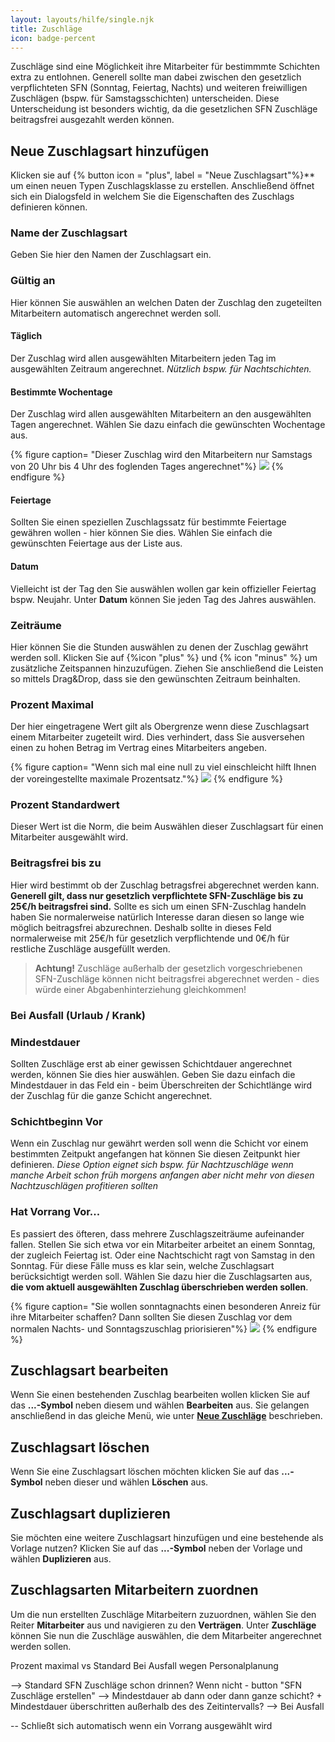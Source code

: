 ```yaml
---
layout: layouts/hilfe/single.njk
title: Zuschläge
icon: badge-percent
---
```


Zuschläge sind eine Möglichkeit ihre Mitarbeiter für bestimmmte Schichten extra zu entlohnen. Generell sollte man dabei zwischen den gesetzlich verpflichteten SFN (Sonntag, Feiertag, Nachts) und weiteren freiwilligen Zuschlägen (bspw. für Samstagsschichten) unterscheiden. Diese Unterscheidung ist besonders wichtig, da die gesetzlichen SFN Zuschläge beitragsfrei ausgezahlt werden können. 

## Neue Zuschlagsart hinzufügen

Klicken sie auf {% button icon = "plus", label = "Neue Zuschlagsart"%}** um einen neuen Typen Zuschlagsklasse zu erstellen. Anschließend öffnet sich ein Dialogsfeld in welchem Sie die Eigenschaften des Zuschlags definieren können. 

### Name der Zuschlagsart

Geben Sie hier den Namen der Zuschlagsart ein.

### Gültig an

Hier können Sie auswählen an welchen Daten der Zuschlag den zugeteilten Mitarbeitern automatisch angerechnet werden soll. 

#### Täglich

Der Zuschlag wird allen ausgewählten Mitarbeitern jeden Tag im ausgewählten Zeitraum angerechnet. *Nützlich bspw. für Nachtschichten.*

#### Bestimmte Wochentage

Der Zuschlag wird allen ausgewählten Mitarbeitern an den ausgewählten Tagen angerechnet. Wählen Sie dazu einfach die gewünschten Wochentage aus. 

{% figure caption= "Dieser Zuschlag wird den Mitarbeitern nur Samstags von 20 Uhr bis 4 Uhr des foglenden Tages angerechnet"%}
<img src =  "samstagszuschlag.webp">
{% endfigure %}

#### Feiertage

Sollten Sie einen speziellen Zuschlagssatz für bestimmte Feiertage gewähren wollen - hier können Sie dies. Wählen Sie einfach die gewünschten Feiertage aus der Liste aus. 

#### Datum 

Vielleicht ist der Tag den Sie auswählen wollen gar kein offizieller Feiertag bspw. Neujahr. Unter **Datum** können Sie jeden Tag des Jahres auswählen. 

### Zeiträume

Hier können Sie die Stunden auswählen zu denen der Zuschlag gewährt werden soll. Klicken Sie auf {%icon "plus" %} und {% icon "minus" %} um zusätzliche Zeitspannen hinzuzufügen. Ziehen Sie anschließend die Leisten so mittels Drag&Drop, dass sie den gewünschten Zeitraum beinhalten. 

### Prozent Maximal

Der hier eingetragene Wert gilt als Obergrenze wenn diese Zuschlagsart einem Mitarbeiter zugeteilt wird. Dies verhindert, dass Sie ausversehen einen zu hohen Betrag im Vertrag eines Mitarbeiters angeben. 

{% figure caption= "Wenn sich mal eine null zu viel einschleicht hilft Ihnen der voreingestellte maximale Prozentsatz."%}
<img src ="maximale_prozent.webp">
{% endfigure %}

### Prozent Standardwert

Dieser Wert ist die Norm, die beim Auswählen dieser Zuschlagsart für einen Mitarbeiter ausgewählt wird.

### Beitragsfrei bis zu

Hier wird bestimmt ob der Zuschlag betragsfrei abgerechnet werden kann. **Generell gilt, dass nur gesetzlich verpflichtete SFN-Zuschläge bis zu 25€/h beitragsfrei sind.** Sollte es sich um einen SFN-Zuschlag handeln haben Sie normalerweise natürlich Interesse daran diesen so lange wie möglich beitragsfrei abzurechnen. Deshalb sollte in dieses Feld normalerweise mit 25€/h für gesetzlich verpflichtende und 0€/h für restliche Zuschläge ausgefüllt werden. 

> **Achtung!** Zuschläge außerhalb der gesetzlich vorgeschriebenen SFN-Zuschläge können nicht beitragsfrei abgerechnet werden - dies würde einer Abgabenhinterziehung gleichkommen!

### Bei Ausfall (Urlaub / Krank)

### Mindestdauer

Sollten Zuschläge erst ab einer gewissen Schichtdauer angerechnet werden, können Sie dies hier auswählen. Geben Sie dazu einfach die Mindestdauer in das Feld ein - beim Überschreiten der Schichtlänge wird der Zuschlag für die ganze Schicht angerechnet. 

### Schichtbeginn Vor

Wenn ein Zuschlag nur gewährt werden soll wenn die Schicht vor einem bestimmten Zeitpukt angefangen hat können Sie diesen Zeitpunkt hier definieren. *Diese Option eignet sich bspw. für Nachtzuschläge wenn manche Arbeit schon früh morgens anfangen aber nicht mehr von diesen Nachtzuschlägen profitieren sollten*

### Hat Vorrang Vor...

Es passiert des öfteren, dass mehrere Zuschlagszeiträume aufeinander fallen. Stellen Sie sich etwa vor ein Mitarbeiter arbeitet an einem Sonntag, der zugleich Feiertag ist. Oder eine Nachtschicht ragt von Samstag in den Sonntag. Für diese Fälle muss es klar sein, welche Zuschlagsart berücksichtigt werden soll. Wählen Sie dazu hier die Zuschlagsarten aus, **die vom aktuell ausgewählten Zuschlag überschrieben werden sollen**. 

{% figure caption= "Sie wollen sonntagnachts einen besonderen Anreiz für ihre Mitarbeiter schaffen? Dann sollten Sie diesen Zuschlag vor dem normalen Nachts- und Sonntagszuschlag priorisieren"%}
<img src =  "samstagszuschlag.webp">
{% endfigure %}

## Zuschlagsart bearbeiten

Wenn Sie einen bestehenden Zuschlag bearbeiten wollen klicken Sie auf das **...-Symbol** neben diesem und wählen **Bearbeiten** aus. Sie gelangen anschließend in das gleiche Menü, wie unter [**Neue Zuschläge**](#neue-zuschläge) beschrieben. 

## Zuschlagsart löschen

Wenn Sie eine Zuschlagsart löschen möchten klicken Sie auf das **...-Symbol** neben dieser und wählen **Löschen** aus.

## Zuschlagsart duplizieren

Sie möchten eine weitere Zuschlagsart hinzufügen und eine bestehende als Vorlage nutzen? Klicken Sie auf das **...-Symbol** neben der Vorlage und wählen **Duplizieren** aus. 

## Zuschlagsarten Mitarbeitern zuordnen

Um die nun erstellten Zuschläge Mitarbeitern zuzuordnen, wählen Sie den Reiter **Mitarbeiter** aus und navigieren zu den **Verträgen**. Unter **Zuschläge** können Sie nun die Zuschläge auswählen, die dem Mitarbeiter angerechnet werden sollen. 

Prozent maximal vs Standard
Bei Ausfall wegen Personalplanung

--> Standard SFN Zuschläge schon drinnen? Wenn nicht - button "SFN Zuschläge erstellen"
--> Mindestdauer ab dann oder dann ganze schicht? + Mindestdauer überschritten außerhalb des des Zeitintervalls?
--> Bei Ausfall 

-- Schließt sich automatisch wenn ein Vorrang ausgewählt wird
